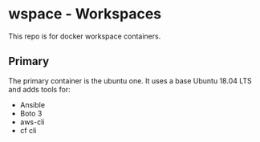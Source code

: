 # wspace - Workspaces
This repo is for docker workspace containers.

## Primary
The primary container is the ubuntu one.  It uses a base Ubuntu 18.04 LTS and adds tools for:
- Ansible
- Boto 3
- aws-cli
- cf cli
